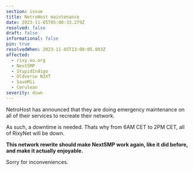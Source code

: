 ```yaml
---
section: issue
title: NetroHost maintenance
date: 2023-11-05T05:00:33.279Z
resolved: false
draft: false
informational: false
pin: true
resolvedWhen: 2023-11-05T13:00:05.893Z
affected:
  - rixy.eu.org
  - NextSMP
  - StupidIndigo
  - Oldverse N3XT
  - SaveMii
  - Cerulean
severity: down
---
```

NetroHost has announced that they are doing emergency maintenance on all of their services to recreate their network.

As such, a downtime is needed. Thats why from 6AM CET to 2PM CET, all of RixyNet will be down.

**This network rewrite should make NextSMP work again, like it did before, and make it actually enjoyable.**

Sorry for inconveniences.